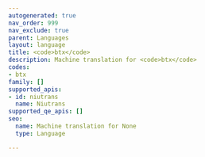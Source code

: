 ```yaml
---
autogenerated: true
nav_order: 999
nav_exclude: true
parent: Languages
layout: language
title: <code>btx</code>
description: Machine translation for <code>btx</code>
codes:
- btx
family: []
supported_apis:
- id: niutrans
  name: Niutrans
supported_qe_apis: []
seo:
  name: Machine translation for None
  type: Language

---
```


